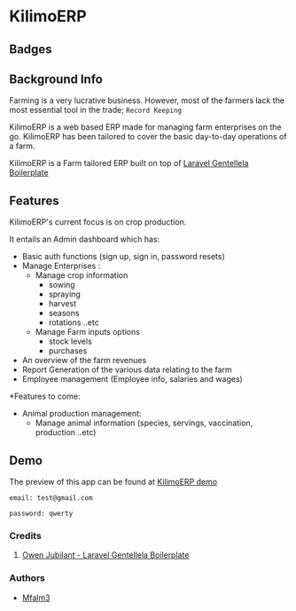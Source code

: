 # KilimoERP

## Badges

## Background Info

Farming is a very lucrative business. However, most of the farmers lack the most essential tool in the trade; `Record Keeping`

KilimoERP is a web based ERP made for managing farm enterprises on the go. KilimoERP has been tailored to cover the basic day-to-day operations of a farm.

KilimoERP is a Farm tailored ERP built on top of [Laravel Gentellela Boilerplate]()

## Features

KilimoERP's current focus is on crop production.

It entails an Admin dashboard which has:

- Basic auth functions (sign up, sign in, password resets)
- Manage Enterprises :
  - Manage crop information
    - sowing
    - spraying
    - harvest
    - seasons
    - rotations  ..etc
  - Manage Farm inputs options
    - stock levels
    - purchases
- An overview of the farm revenues
- Report Generation of the various data relating to the farm
- Employee management (Employee info, salaries and wages)

*Features to come:

- Animal production management:
  - Manage animal information (species, servings, vaccination, production ..etc)

## Demo

The preview of this app can be found at [KilimoERP demo](http://kilimo-erp.herokuapp.com)

`email: test@gmail.com`

`password: qwerty`

### Credits

1. [Owen Jubilant - Laravel Gentellela Boilerplate](https://github.com/Owen-oj/laravel-gentelella)

### Authors

- [Mfalm3](https://www.github.com/Mfalm3)